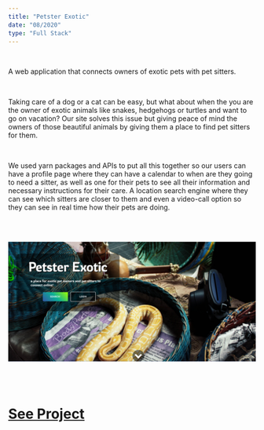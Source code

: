 ```yaml
---
title: "Petster Exotic"
date: "08/2020"
type: "Full Stack"
---
```


<br />

A web application that connects owners of exotic pets with pet sitters.

<br />

Taking care of a dog or a cat can be easy, but what about when the you are the owner of exotic animals like snakes, hedgehogs or turtles and want to go on vacation? Our site solves this issue but giving peace of mind the owners of those beautiful animals by giving them a place to find pet sitters for them.

<br />

We used yarn packages and APIs to put all this together so our users can have a profile page where they can have a calendar to when are they going to need a sitter, as well as one for their pets to see all their information and necessary instructions for their care. A location search engine where they can see which sitters are closer to them and even a video-call option so they can see in real time how their pets are doing.

<br />
<br />

![Home Page](./petster.png)

<br />
<br />

# [See Project](https://petster-exotic.herokuapp.com/)
